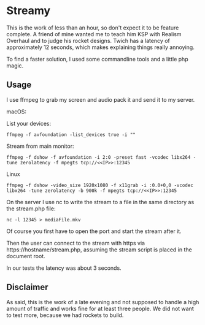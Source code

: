 # Streamy

This is the work of less than an hour, so don't expect it to be feature complete.
A friend of mine wanted me to teach him KSP with Realism Overhaul and to judge his rocket designs. Twich has a latency of approximately 12 seconds, which makes explaining things really annoying.

To find a faster solution, I used some commandline tools and a little php magic.

## Usage
I use ffmpeg to grab my screen and audio pack it and send it to my server.

macOS:

List your devices:

``ffmpeg -f avfoundation -list_devices true -i ""``

Stream from main monitor:

``ffmpeg -f dshow -f avfoundation -i 2:0 -preset fast -vcodec libx264 -tune zerolatency -f mpegts tcp://<<IP>>:12345``

Linux

``ffmpeg -f dshow -video_size 1920x1080 -f x11grab -i :0.0+0,0 -vcodec libx264 -tune zerolatency -b 900k -f mpegts tcp://<<IP>>:12345``

On the server I use nc to write the stream to a file in the same directory as the stream.php file:

``nc -l 12345 > mediaFile.mkv``

Of course you first have to open the port and start the stream after it.

Then the user can connect to the stream with https via https://hostname/stream.php, assuming the stream script is placed in the document root.

In our tests the latency was about 3 seconds.

## Disclaimer

As said, this is the work of a late evening and not supposed to handle a high amount of traffic and works fine for at least three people. We did not want to test more, because we had rockets to build.